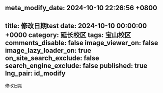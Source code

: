 meta_modify_date: 2024-10-10 22:26:56 +0800
---
title: 修改日期test
date: 2024-10-10 00:00:00 +0000
category: 延长校区
tags: 宝山校区
comments_disable: false
image_viewer_on: false
image_lazy_loader_on: true
on_site_search_exclude: false
search_engine_exclude: false
published: true
lng_pair: id_modify
---
修改日期